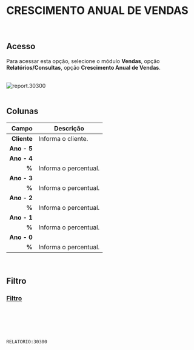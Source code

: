 # CRESCIMENTO ANUAL DE VENDAS
<br>

## Acesso
Para acessar esta opção, selecione o módulo **Vendas**, opção **Relatórios/Consultas**, opção **Crescimento Anual de Vendas**.
<br>
<br>

![report.30300](https://raw.githubusercontent.com/netforcews/docs-siscom/master/relatorios/imagens/report.30300.png)
<br>
<br>

## Colunas
Campo | Descrição
--:|---
**Cliente** | Informa o cliente.
**Ano - 5** | 
**Ano - 4** | 
**%** | Informa o percentual.
**Ano - 3** | 
**%** | Informa o percentual.
**Ano - 2** | 
**%** | Informa o percentual.
**Ano - 1** | 
**%** | Informa o percentual.
**Ano - 0** | 
**%** | Informa o percentual.
<br>

## Filtro
### [Filtro](/geral/rel-filtro-crescimento-venda.md)
<br>
<br>
<br>
<br>

```RELATORIO:30300```
